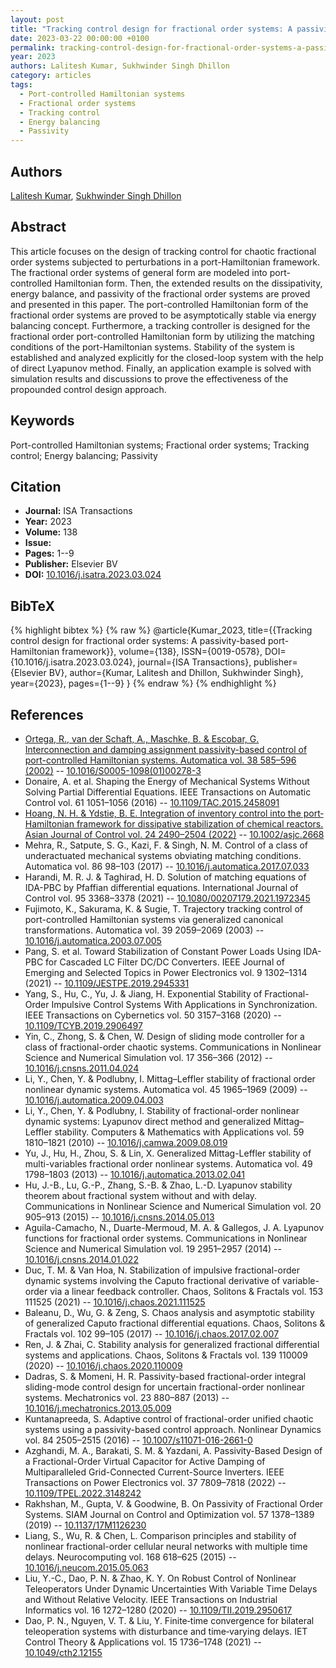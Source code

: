 ```yaml
---
layout: post
title: "Tracking control design for fractional order systems: A passivity-based port-Hamiltonian framework"
date: 2023-03-22 00:00:00 +0100
permalink: tracking-control-design-for-fractional-order-systems-a-passivity-based-port-hamiltonian-framework
year: 2023
authors: Lalitesh Kumar, Sukhwinder Singh Dhillon
category: articles
tags:
  - Port-controlled Hamiltonian systems
  - Fractional order systems
  - Tracking control
  - Energy balancing
  - Passivity
---
```

 
## Authors
[Lalitesh Kumar](authors/lalitesh-kumar), [Sukhwinder Singh Dhillon](authors/sukhwinder-singh-dhillon)
 
## Abstract
This article focuses on the design of tracking control for chaotic fractional order systems subjected to perturbations in a port-Hamiltonian framework. The fractional order systems of general form are modeled into port-controlled Hamiltonian form. Then, the extended results on the dissipativity, energy balance, and passivity of the fractional order systems are proved and presented in this paper. The port-controlled Hamiltonian form of the fractional order systems are proved to be asymptotically stable via energy balancing concept. Furthermore, a tracking controller is designed for the fractional order port-controlled Hamiltonian form by utilizing the matching conditions of the port-Hamiltonian systems. Stability of the system is established and analyzed explicitly for the closed-loop system with the help of direct Lyapunov method. Finally, an application example is solved with simulation results and discussions to prove the effectiveness of the propounded control design approach.
 
## Keywords
Port-controlled Hamiltonian systems; Fractional order systems; Tracking control; Energy balancing; Passivity
 
## Citation
- **Journal:** ISA Transactions
- **Year:** 2023
- **Volume:** 138
- **Issue:** 
- **Pages:** 1--9
- **Publisher:** Elsevier BV
- **DOI:** [10.1016/j.isatra.2023.03.024](https://doi.org/10.1016/j.isatra.2023.03.024)
 
## BibTeX
{% highlight bibtex %}
{% raw %}
@article{Kumar_2023,
  title={{Tracking control design for fractional order systems: A passivity-based port-Hamiltonian framework}},
  volume={138},
  ISSN={0019-0578},
  DOI={10.1016/j.isatra.2023.03.024},
  journal={ISA Transactions},
  publisher={Elsevier BV},
  author={Kumar, Lalitesh and Dhillon, Sukhwinder Singh},
  year={2023},
  pages={1--9}
}
{% endraw %}
{% endhighlight %}
 
## References
- [Ortega, R., van der Schaft, A., Maschke, B. & Escobar, G. Interconnection and damping assignment passivity-based control of port-controlled Hamiltonian systems. Automatica vol. 38 585–596 (2002)](interconnection-and-damping-assignment-passivity-based-control-of-port-controlled-hamiltonian-systems) -- [10.1016/S0005-1098(01)00278-3](https://doi.org/10.1016/S0005-1098(01)00278-3)
- Donaire, A. et al. Shaping the Energy of Mechanical Systems Without Solving Partial Differential Equations. IEEE Transactions on Automatic Control vol. 61 1051–1056 (2016) -- [10.1109/TAC.2015.2458091](https://doi.org/10.1109/TAC.2015.2458091)
- [Hoang, N. H. & Ydstie, B. E. Integration of inventory control into the port‐Hamiltonian framework for dissipative stabilization of chemical reactors. Asian Journal of Control vol. 24 2490–2504 (2022)](integration-of-inventory-control-into-the-port-hamiltonian-framework-for-dissipative-stabilization-of-chemical-reactors) -- [10.1002/asjc.2668](https://doi.org/10.1002/asjc.2668)
- Mehra, R., Satpute, S. G., Kazi, F. & Singh, N. M. Control of a class of underactuated mechanical systems obviating matching conditions. Automatica vol. 86 98–103 (2017) -- [10.1016/j.automatica.2017.07.033](https://doi.org/10.1016/j.automatica.2017.07.033)
- Harandi, M. R. J. & Taghirad, H. D. Solution of matching equations of IDA-PBC by Pfaffian differential equations. International Journal of Control vol. 95 3368–3378 (2021) -- [10.1080/00207179.2021.1972345](https://doi.org/10.1080/00207179.2021.1972345)
- Fujimoto, K., Sakurama, K. & Sugie, T. Trajectory tracking control of port-controlled Hamiltonian systems via generalized canonical transformations. Automatica vol. 39 2059–2069 (2003) -- [10.1016/j.automatica.2003.07.005](https://doi.org/10.1016/j.automatica.2003.07.005)
- Pang, S. et al. Toward Stabilization of Constant Power Loads Using IDA-PBC for Cascaded LC Filter DC/DC Converters. IEEE Journal of Emerging and Selected Topics in Power Electronics vol. 9 1302–1314 (2021) -- [10.1109/JESTPE.2019.2945331](https://doi.org/10.1109/JESTPE.2019.2945331)
- Yang, S., Hu, C., Yu, J. & Jiang, H. Exponential Stability of Fractional-Order Impulsive Control Systems With Applications in Synchronization. IEEE Transactions on Cybernetics vol. 50 3157–3168 (2020) -- [10.1109/TCYB.2019.2906497](https://doi.org/10.1109/TCYB.2019.2906497)
- Yin, C., Zhong, S. & Chen, W. Design of sliding mode controller for a class of fractional-order chaotic systems. Communications in Nonlinear Science and Numerical Simulation vol. 17 356–366 (2012) -- [10.1016/j.cnsns.2011.04.024](https://doi.org/10.1016/j.cnsns.2011.04.024)
- Li, Y., Chen, Y. & Podlubny, I. Mittag–Leffler stability of fractional order nonlinear dynamic systems. Automatica vol. 45 1965–1969 (2009) -- [10.1016/j.automatica.2009.04.003](https://doi.org/10.1016/j.automatica.2009.04.003)
- Li, Y., Chen, Y. & Podlubny, I. Stability of fractional-order nonlinear dynamic systems: Lyapunov direct method and generalized Mittag–Leffler stability. Computers &amp; Mathematics with Applications vol. 59 1810–1821 (2010) -- [10.1016/j.camwa.2009.08.019](https://doi.org/10.1016/j.camwa.2009.08.019)
- Yu, J., Hu, H., Zhou, S. & Lin, X. Generalized Mittag-Leffler stability of multi-variables fractional order nonlinear systems. Automatica vol. 49 1798–1803 (2013) -- [10.1016/j.automatica.2013.02.041](https://doi.org/10.1016/j.automatica.2013.02.041)
- Hu, J.-B., Lu, G.-P., Zhang, S.-B. & Zhao, L.-D. Lyapunov stability theorem about fractional system without and with delay. Communications in Nonlinear Science and Numerical Simulation vol. 20 905–913 (2015) -- [10.1016/j.cnsns.2014.05.013](https://doi.org/10.1016/j.cnsns.2014.05.013)
- Aguila-Camacho, N., Duarte-Mermoud, M. A. & Gallegos, J. A. Lyapunov functions for fractional order systems. Communications in Nonlinear Science and Numerical Simulation vol. 19 2951–2957 (2014) -- [10.1016/j.cnsns.2014.01.022](https://doi.org/10.1016/j.cnsns.2014.01.022)
- Duc, T. M. & Van Hoa, N. Stabilization of impulsive fractional-order dynamic systems involving the Caputo fractional derivative of variable-order via a linear feedback controller. Chaos, Solitons &amp; Fractals vol. 153 111525 (2021) -- [10.1016/j.chaos.2021.111525](https://doi.org/10.1016/j.chaos.2021.111525)
- Baleanu, D., Wu, G. & Zeng, S. Chaos analysis and asymptotic stability of generalized Caputo fractional differential equations. Chaos, Solitons &amp; Fractals vol. 102 99–105 (2017) -- [10.1016/j.chaos.2017.02.007](https://doi.org/10.1016/j.chaos.2017.02.007)
- Ren, J. & Zhai, C. Stability analysis for generalized fractional differential systems and applications. Chaos, Solitons &amp; Fractals vol. 139 110009 (2020) -- [10.1016/j.chaos.2020.110009](https://doi.org/10.1016/j.chaos.2020.110009)
- Dadras, S. & Momeni, H. R. Passivity-based fractional-order integral sliding-mode control design for uncertain fractional-order nonlinear systems. Mechatronics vol. 23 880–887 (2013) -- [10.1016/j.mechatronics.2013.05.009](https://doi.org/10.1016/j.mechatronics.2013.05.009)
- Kuntanapreeda, S. Adaptive control of fractional-order unified chaotic systems using a passivity-based control approach. Nonlinear Dynamics vol. 84 2505–2515 (2016) -- [10.1007/s11071-016-2661-0](https://doi.org/10.1007/s11071-016-2661-0)
- Azghandi, M. A., Barakati, S. M. & Yazdani, A. Passivity-Based Design of a Fractional-Order Virtual Capacitor for Active Damping of Multiparalleled Grid-Connected Current-Source Inverters. IEEE Transactions on Power Electronics vol. 37 7809–7818 (2022) -- [10.1109/TPEL.2022.3148242](https://doi.org/10.1109/TPEL.2022.3148242)
- Rakhshan, M., Gupta, V. & Goodwine, B. On Passivity of Fractional Order Systems. SIAM Journal on Control and Optimization vol. 57 1378–1389 (2019) -- [10.1137/17M1126230](https://doi.org/10.1137/17M1126230)
- Liang, S., Wu, R. & Chen, L. Comparison principles and stability of nonlinear fractional-order cellular neural networks with multiple time delays. Neurocomputing vol. 168 618–625 (2015) -- [10.1016/j.neucom.2015.05.063](https://doi.org/10.1016/j.neucom.2015.05.063)
- Liu, Y.-C., Dao, P. N. & Zhao, K. Y. On Robust Control of Nonlinear Teleoperators Under Dynamic Uncertainties With Variable Time Delays and Without Relative Velocity. IEEE Transactions on Industrial Informatics vol. 16 1272–1280 (2020) -- [10.1109/TII.2019.2950617](https://doi.org/10.1109/TII.2019.2950617)
- Dao, P. N., Nguyen, V. T. & Liu, Y. Finite‐time convergence for bilateral teleoperation systems with disturbance and time‐varying delays. IET Control Theory &amp; Applications vol. 15 1736–1748 (2021) -- [10.1049/cth2.12155](https://doi.org/10.1049/cth2.12155)

